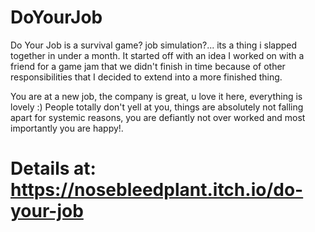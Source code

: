 # DoYourJob
 Do Your Job is a survival game? job simulation?... its a thing i slapped together in under a month. It started off with an idea I worked on with a friend for a game jam that we didn't finish in time because of other responsibilities that I decided to extend into a more finished thing.
 
You are at a new job, the company is great, u love it here, everything is lovely :) People totally don't yell at you, things are absolutely not falling apart for systemic reasons, you are defiantly not over worked and most importantly you are happy!. 
 
# Details at: https://nosebleedplant.itch.io/do-your-job
